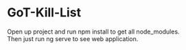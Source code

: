 # GoT-Kill-List

Open up project and run npm install to get all node_modules.
<br>
Then just run ng serve to see web application.
